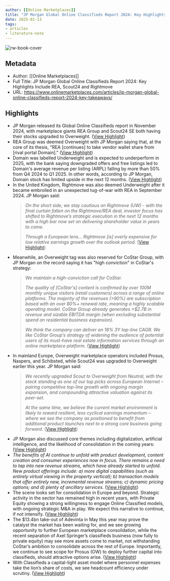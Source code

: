 ```yaml
---
author: [[Online Marketplaces]]
title: "JP Morgan Global Online Classifieds Report 2024: Key Highlights Include REA, Scout24 and Rightmove"
date: 2025-01-13
tags: 
- articles
- literature-note
---
```

![rw-book-cover](https://readwise-assets.s3.amazonaws.com/media/uploaded_book_covers/profile_691412/JPmorgzedited.png)

## Metadata
- Author: [[Online Marketplaces]]
- Full Title: JP Morgan Global Online Classifieds Report 2024: Key Highlights Include REA, Scout24 and Rightmove
- URL: https://www.onlinemarketplaces.com/articles/jp-morgan-global-online-classifieds-report-2024-key-takeaways/

## Highlights
- JP Morgan released its Global Online Classifieds report in November 2024, with marketplace giants REA Group and Scout24 SE both having their stocks upgraded to Overweight. ([View Highlight](https://read.readwise.io/read/01jhfehp2nrcf8k1572mq9a0km))
- REA Group was deemed Overweight with JP Morgan saying that, at the core of its thesis, "REA [continues] to take vendor wallet share from [rival portal Domain]." ([View Highlight](https://read.readwise.io/read/01jhfej77a4ya53k1a10pj3ke5))
- Domain was labelled Underweight and is expected to underperform in 2025, with the bank saying downgraded offers and free listings led to Domain's average revenue per listing (ARPL) falling by more than 50% from Q4 2024 to Q1 2025. In other words, according to JP Morgan, Domain stock has limited upside in the next 12 months. ([View Highlight](https://read.readwise.io/read/01jhfejaebtvc7s0bxftz5jdy6))
- In the United Kingdom, Rightmove was also deemed Underweight after it became embroiled in an unexpected tug-of-war with REA in September 2024. JP Morgan said:
  > *On the short side, we stay cautious on Rightmove (UW) - with the final curtain fallen on the Rightmove/REA deal, investor focus has shifted to Rightmove’s strategic execution in the next 12 months with a high bar now set on delivering shareholder value in years to come.*
  > 
  > *Through a European lens... Rightmove [is] overly expensive for low relative earnings growth over the outlook period.* ([View Highlight](https://read.readwise.io/read/01jhfejhrwke3nwhshs84x061k))
- Meanwhile, an Overweight tag was also reserved for CoStar Group, with JP Morgan on the record saying it has "high conviction" in CoStar's strategy:
  > *We maintain a high-conviction call for CoStar.*
  > 
  > *The quality of [CoStar's] content is confirmed by over 100M monthly unique visitors (retail customers) across a range of online platforms. The majority of the revenues (>90%) are subscription based with an over 80%+ renewal rate, meaning a highly scalable operating model. CoStar Group already generates >$2.7B in revenue and sizable EBITDA margin (when excluding substantial spend on residential business expansion).*
  > 
  > *We think the company can deliver an 18% 3Y top-line CAGR. We like CoStar Group’s strategy of widening the audience of potential users of its must-have real estate information services through an online marketplace platform.* ([View Highlight](https://read.readwise.io/read/01jhfejyjvm20gev20cxyyxmxf))
- In mainland Europe, Overweight marketplace operators included Prosus, Naspers, and Schibsted, while Scout24 was upgraded to Overweight earlier this year.
  JP Morgan said:
  > *We recently upgraded Scout to Overweight from Neutral, with the stock standing as one of our top picks across European Internet – pairing competitive top-line growth with ongoing margin expansion, and compounding attractive valuation against its peer-set.*
  > 
  > *At the same time, we believe the current market environment is likely to reward resilient, less cyclical earnings momentum – where we see the company as positioned to benefit from additional product launches next to a strong core business going forward.* ([View Highlight](https://read.readwise.io/read/01jhfek9e7vzxpg9edvs0mqdtw))
- JP Morgan also discussed core themes including digitalization, artificial intelligence, and the likelihood of consolidation in the coming years: ([View Highlight](https://read.readwise.io/read/01jhfekg5hmdtg1mtdrxckmyx8))
- *The benefits of AI continue to unfold with product development, content creation and consumer experiences now in focus. There remains a need to tap into new revenue streams, which have already started to unfold. New product offerings include: a) more digital capabilities (such as entirely virtual viewing in the property vertical); b) transaction models that* *offer entirely new, incremental revenue streams; c) dynamic pricing options; and d) plenty of ancillary services.* ([View Highlight](https://read.readwise.io/read/01jhfekjv470sfac2xs2cay6rn))
- The scene looks set for consolidation in Europe and beyond. Strategic activity in the sector has remained high in recent years, with Private Equity showing a strong willingness to engage Online Classified models, with ongoing strategic M&A in play. We expect this narrative to continue, if not intensify. ([View Highlight](https://read.readwise.io/read/01jhfekt536f6rrspn23169f7k))
- The $13.4bn take-out of Adevinta in May this year may prove the catalyst the market has been waiting for, and we see growing opportunity to further European marketplace consolidation, while the recent separation of Axel Springer’s classifieds business (now fully to private equity) may see more assets come to market, not withstanding CoStar’s ambition to consolidate across the rest of Europe. Importantly, we continue to see scope for Prosus (OW) to deploy further capital into classifieds, should attractive options arise. ([View Highlight](https://read.readwise.io/read/01jhfemb7d7s6mamw8n3a7h0jg))
- With Classifieds a capital-light asset model where personnel expenses take the lion’s share of costs, we see headcount efficiency under scrutiny. ([View Highlight](https://read.readwise.io/read/01jhfemdr92crz07erht0y62yt))


